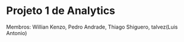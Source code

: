 # Projeto 1 de Analytics

Membros: Willian Kenzo, Pedro Andrade, Thiago Shiguero, talvez(Luis Antonio)
